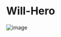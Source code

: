 # Will-Hero

![image](https://user-images.githubusercontent.com/88935135/178291886-1bff7260-7137-421a-b82c-92b117546c40.png)

